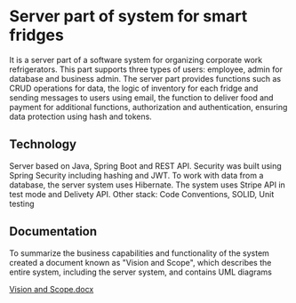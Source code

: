 #  Server part of system for smart fridges

It is a server part of a software system for organizing corporate work
refrigerators. This part supports three types of users: employee, admin for database and business admin. The server part provides functions such as CRUD operations for data, the logic of inventory for each fridge and sending messages to users using email, the function to deliver food and payment for additional functions, authorization and authentication, ensuring data protection using hash and tokens.

## Technology

Server based on Java, Spring Boot and REST API. Security was built using Spring Security including hashing and JWT. To work with data from a database, the server system uses Hibernate. The system uses Stripe API in test mode and Delivety API.
Other stack: Code Conventions, SOLID, Unit testing


## Documentation

To summarize the business capabilities and functionality of the system created a document known as  "Vision and Scope", which describes the entire system, including the server system, and contains UML diagrams

[Vision and Scope.docx](https://github.com/PavloEngineer/FridgeServer/files/13929091/Vision.and.Scope.docx)

